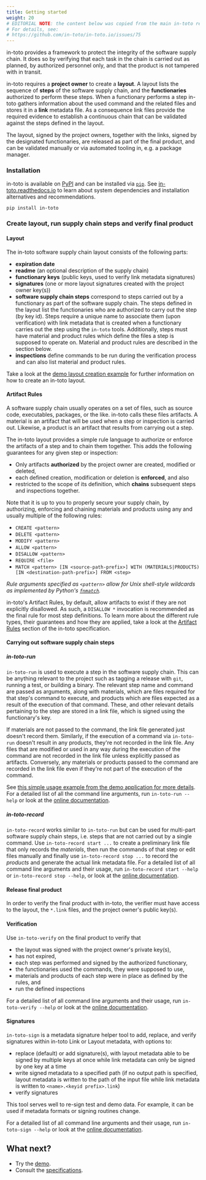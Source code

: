 ```yaml
---
title: Getting started
weight: 20
# EDITORIAL NOTE: the content below was copied from the main in-toto repository
# For details, see:
# https://github.com/in-toto/in-toto.io/issues/75
---
```


in-toto provides a framework to protect the integrity of the software supply
chain. It does so by verifying that each task in the chain is carried out as
planned, by authorized personnel only, and that the product is not tampered with
in transit.

in-toto requires a **project owner** to create a **layout**. A layout lists the
sequence of **steps** of the software supply chain, and the **functionaries**
authorized to perform these steps. When a functionary performs a step in-toto
gathers information about the used command and the related files and stores it
in a **link** metadata file. As a consequence link files provide the required
evidence to establish a continuous chain that can be validated against the steps
defined in the layout.

The layout, signed by the project owners, together with the links, signed by the
designated functionaries, are released as part of the final product, and can be
validated manually or via automated tooling in, e.g. a package manager.

### Installation

in-toto is available on [PyPI](https://pypi.org/project/in-toto/) and can be
installed via [`pip`](https://pypi.org/project/pip/). See
[in-toto.readthedocs.io](https://in-toto.readthedocs.io/en/latest/installing.html)
to learn about system dependencies and installation alternatives and
recommendations.

```shell
pip install in-toto
```

### Create layout, run supply chain steps and verify final product

#### Layout

The in-toto software supply chain layout consists of the following parts:

- **expiration date**
- **readme** (an optional description of the supply chain)
- **functionary keys** (public keys, used to verify link metadata signatures)
- **signatures** (one or more layout signatures created with the project owner
  key(s))
- **software supply chain steps** correspond to steps carried out by a
  functionary as part of the software supply chain. The steps defined in the
  layout list the functionaries who are authorized to carry out the step (by key
  id). Steps require a unique name to associate them (upon verification) with
  link metadata that is created when a functionary carries out the step using
  the `in-toto` tools. Additionally, steps must have material and product rules
  which define the files a step is supposed to operate on. Material and product
  rules are described in the section below.
- **inspections** define commands to be run during the verification process and
  can also list material and product rules.

Take a look at the
[demo layout creation example](https://in-toto.readthedocs.io/en/latest/layout-creation-example.html)
for further information on how to create an in-toto layout.

#### Artifact Rules

A software supply chain usually operates on a set of files, such as source code,
executables, packages, or the like. in-toto calls these files artifacts. A
material is an artifact that will be used when a step or inspection is carried
out. Likewise, a product is an artifact that results from carrying out a step.

The in-toto layout provides a simple rule language to authorize or enforce the
artifacts of a step and to chain them together. This adds the following
guarantees for any given step or inspection:

- Only artifacts **authorized** by the project owner are created, modified or
  deleted,
- each defined creation, modification or deletion is **enforced**, and also
- restricted to the scope of its definition, which **chains** subsequent steps
  and inspections together.

Note that it is up to you to properly secure your supply chain, by authorizing,
enforcing and chaining materials and products using any and usually multiple of
the following rules:

- `CREATE <pattern>`
- `DELETE <pattern>`
- `MODIFY <pattern>`
- `ALLOW <pattern>`
- `DISALLOW <pattern>`
- `REQUIRE <file>`
- `MATCH <pattern> [IN <source-path-prefix>] WITH (MATERIALS|PRODUCTS) [IN <destination-path-prefix>] FROM <step>`

_Rule arguments specified as `<pattern>` allow for Unix shell-style wildcards as
implemented by Python's
[`fnmatch`](https://docs.python.org/3/library/fnmatch.html)._

in-toto's Artifact Rules, by default, allow artifacts to exist if they are not
explicitly disallowed. As such, a `DISALLOW *` invocation is recommended as the
final rule for most step definitions. To learn more about the different rule
types, their guarantees and how they are applied, take a look at the
[Artifact Rules](https://github.com/in-toto/docs/blob/master/in-toto-spec.md#433-artifact-rules)
section of the in-toto specification.

#### Carrying out software supply chain steps

##### in-toto-run

`in-toto-run` is used to execute a step in the software supply chain. This can
be anything relevant to the project such as tagging a release with `git`,
running a test, or building a binary. The relevant step name and command are
passed as arguments, along with materials, which are files required for that
step's command to execute, and products which are files expected as a result of
the execution of that command. These, and other relevant details pertaining to
the step are stored in a link file, which is signed using the functionary's key.

If materials are not passed to the command, the link file generated just doesn't
record them. Similarly, if the execution of a command via `in-toto-run` doesn't
result in any products, they're not recorded in the link file. Any files that
are modified or used in any way during the execution of the command are not
recorded in the link file unless explicitly passed as artifacts. Conversely, any
materials or products passed to the command are recorded in the link file even
if they're not part of the execution of the command.

See
[this simple usage example from the demo application for more details](https://github.com/in-toto/demo).
For a detailed list of all the command line arguments, run `in-toto-run --help`
or look at the
[online documentation](https://in-toto.readthedocs.io/en/latest/command-line-tools/in-toto-run.html).

##### in-toto-record

`in-toto-record` works similar to `in-toto-run` but can be used for multi-part
software supply chain steps, i.e. steps that are not carried out by a single
command. Use `in-toto-record start ...` to create a preliminary link file that
only records the _materials_, then run the commands of that step or edit files
manually and finally use `in-toto-record stop ...` to record the _products_ and
generate the actual link metadata file. For a detailed list of all command line
arguments and their usage, run `in-toto-record start --help` or
`in-toto-record stop --help`, or look at the
[online documentation](https://in-toto.readthedocs.io/en/latest/command-line-tools/in-toto-record.html).

#### Release final product

In order to verify the final product with in-toto, the verifier must have access
to the layout, the `*.link` files, and the project owner's public key(s).

#### Verification

Use `in-toto-verify` on the final product to verify that

- the layout was signed with the project owner's private key(s),
- has not expired,
- each step was performed and signed by the authorized functionary,
- the functionaries used the commands, they were supposed to use,
- materials and products of each step were in place as defined by the rules, and
- run the defined inspections

For a detailed list of all command line arguments and their usage, run
`in-toto-verify --help` or look at the
[online documentation](https://in-toto.readthedocs.io/en/latest/command-line-tools/in-toto-verify.html).

#### Signatures

`in-toto-sign` is a metadata signature helper tool to add, replace, and verify
signatures within in-toto Link or Layout metadata, with options to:

- replace (default) or add signature(s), with layout metadata able to be signed
  by multiple keys at once while link metadata can only be signed by one key at
  a time
- write signed metadata to a specified path (if no output path is specified,
  layout metadata is written to the path of the input file while link metadata
  is written to `<name>.<keyid prefix>.link`)
- verify signatures

This tool serves well to re-sign test and demo data. For example, it can be used
if metadata formats or signing routines change.

For a detailed list of all command line arguments and their usage, run
`in-toto-sign --help` or look at the
[online documentation](https://in-toto.readthedocs.io/en/latest/command-line-tools/in-toto-sign.html).

## What next?

- Try the [demo](../demo).
- Consult the [specifications](../specs).
